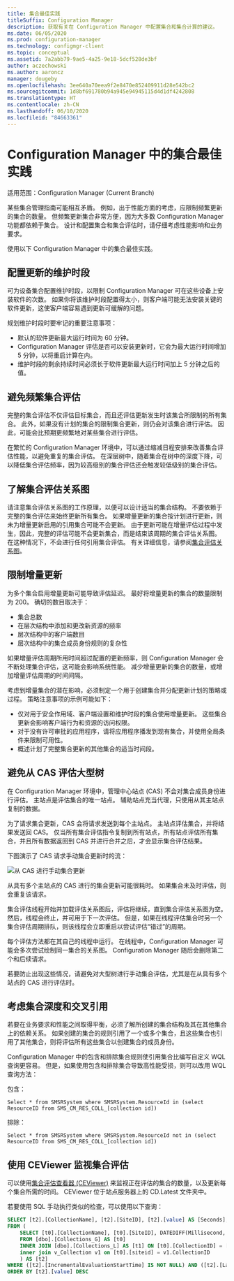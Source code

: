 ```yaml
---
title: 集合最佳实践
titleSuffix: Configuration Manager
description: 获取有关在 Configuration Manager 中配置集合和集合计算的建议。
ms.date: 06/05/2020
ms.prod: configuration-manager
ms.technology: configmgr-client
ms.topic: conceptual
ms.assetid: 7a2abb79-9ae5-4a25-9e18-5dcf528de3bf
author: aczechowski
ms.author: aaroncz
manager: dougeby
ms.openlocfilehash: 3ee640a70eea9f2e8470e852409911d28e542bc2
ms.sourcegitcommit: 1d8bf691780b94a945e94945115d4d1df4242808
ms.translationtype: HT
ms.contentlocale: zh-CN
ms.lasthandoff: 06/10/2020
ms.locfileid: "84663361"
---
```

# <a name="best-practices-for-collections-in-configuration-manager"></a>Configuration Manager 中的集合最佳实践

适用范围：Configuration Manager (Current Branch)

某些集合管理指南可能相互矛盾。 例如，出于性能方面的考虑，应限制频繁更新的集合的数量。 但频繁更新集合非常方便，因为大多数 Configuration Manager 功能都依赖于集合。 设计和配置集合和集合评估时，请仔细考虑性能影响和业务要求。

使用以下 Configuration Manager 中的集合最佳实践。  

## <a name="configure-maintenance-window-for-updates"></a>配置更新的维护时段

可为设备集合配置维护时段，以限制 Configuration Manager 可在这些设备上安装软件的次数。 如果你将该维护时段配置得太小，则客户端可能无法安装关键的软件更新，这使客户端容易遇到更新可缓解的问题。

规划维护时段时要牢记的重要注意事项：

- 默认的软件更新最大运行时间为 60 分钟。
- Configuration Manager 评估是否可以安装更新时，它会为最大运行时间增加 5 分钟，以将重启计算在内。
- 维护时段的剩余持续时间必须长于软件更新最大运行时间加上 5 分钟之后的值。

## <a name="avoid-frequent-collection-evaluation"></a>避免频繁集合评估

完整的集合评估不仅评估目标集合，而且还评估更新发生时该集合所限制的所有集合。 此外，如果没有计划的集合的限制集合更新，则仍会对该集合进行评估。 因此，可能会比预期更频繁地对某些集合进行评估。

在繁忙的 Configuration Manager 环境中，可以通过缩减日程安排来改善集合评估性能，以避免重复的集合评估。 在深层树中，随着集合在树中的深度下降，可以降低集合评估频率，因为较高级别的集合评估还会触发较低级别的集合评估。

## <a name="understand-the-collection-evaluation-graph"></a>了解集合评估关系图

请注意集合评估关系图的工作原理，以便可以设计适当的集合结构。 不要依赖于完整的集合评估来始终更新所有集合。 如果增量更新的集合按计划进行更新，则未为增量更新启用的引用集合可能不会更新。 由于更新可能在增量评估过程中发生，因此，完整的评估可能不会更新集合，而是结束该周期的集合评估关系图。 在这种情况下，不会进行任何引用集合评估。 有关详细信息，请参阅[集合评估关系图](collection-evaluation.md#collection-evaluation-graph)。

## <a name="limit-incremental-updates"></a><a name="bkmk_incremental"></a> 限制增量更新

为多个集合启用增量更新可能导致评估延迟。 最好将增量更新的集合的数量限制为 200。 确切的数目取决于：

- 集合总数
- 在层次结构中添加和更改新资源的频率
- 层次结构中的客户端数目
- 层次结构中的集合成员身份规则的复杂性

如果增量评估周期所用时间超过配置的更新频率，则 Configuration Manager 会不断处理集合评估，这可能会影响系统性能。 减少增量更新的集合的数量，或增加增量评估周期的时间间隔。

考虑到增量集合的潜在影响，必须制定一个用于创建集合并分配更新计划的策略或过程。 策略注意事项的示例可能如下：

- 仅对用于安全作用域、客户端设置和维护时段的集合使用增量更新。 这些集合更新会影响客户端行为和资源的访问权限。
- 对于没有许可审批的应用程序，请将应用程序播发到现有集合，并使用全局条件来限制可用性。
- 概述计划了完整集合更新的其他集合的适当时间段。

## <a name="avoid-evaluation-of-large-trees-from-the-cas"></a>避免从 CAS 评估大型树

在 Configuration Manager 环境中，管理中心站点 (CAS) 不会对集合成员身份进行评估。 主站点是评估集合的唯一站点。 辅助站点充当代理，只使用从其主站点复制的数据。

为了请求集合更新，CAS 会将请求发送到每个主站点。 主站点评估集合，并将结果发送回 CAS。 仅当所有集合评估指令复制到所有站点，所有站点评估所有集合，并且所有数据返回到 CAS 并进行合并之后，才会显示集合评估结果。

下图演示了 CAS 请求手动集合更新时的流：

![从 CAS 进行手动集合更新](media/manual-collection-update-from-cas.png)

从具有多个主站点的 CAS 进行的集合更新可能很耗时。 如果集合未及时评估，则会重复该请求。

集合评估线程开始并加载评估关系图后，评估将继续，直到集合评估关系图为空。 然后，线程会终止，并可用于下一次评估。 但是，如果在线程评估集合时另一个集合评估周期排队，则该线程会立即重启以尝试评估“错过”的周期。

每个评估方法都在其自己的线程中运行。 在线程中，Configuration Manager 可能会多次尝试绘制同一集合的关系图。 Configuration Manager 随后会删除第二个和后续请求。

若要防止出现这些情况，请避免对大型树进行手动集合评估，尤其是在从具有多个站点的 CAS 进行评估时。

## <a name="consider-collection-depth-and-cross-referencing"></a>考虑集合深度和交叉引用

若要在业务要求和性能之间取得平衡，必须了解所创建的集合结构及其在其他集合上的依赖关系。 如果创建的集合的规则引用了一个或多个集合，且这些集合也引用了其他集合，则将评估所有这些集合以创建集合的成员身份。

Configuration Manager 中的包含和排除集合规则使引用集合比编写自定义 WQL 查询更容易。 但是，如果使用包含和排除集合导致高性能受损，则可以改用 WQL 查询方法：

包含：

`Select * from SMSRSystem where SMSRSystem.ResourceId in (select ResourceID from SMS_CM_RES_COLL_[collection id])`

排除：

`Select * from SMSRSystem where SMSRSystem.ResourceId not in (select ResourceID from SMS_CM_RES_COLL_[collection id])`

## <a name="use-ceviewer-to-monitor-collection-evaluation"></a>使用 CEViewer 监视集合评估

可以使用[集合评估查看器 (CEViewer)](https://docs.microsoft.com/mem/configmgr/core/support/ceviewer) 来监视正在评估的集合的数量，以及更新每个集合所需的时间。 CEViewer 位于站点服务器上的 CD.Latest 文件夹中。

若要使用 SQL 手动执行类似的检查，可以使用以下查询：

```sql
SELECT [t2].[CollectionName], [t2].[SiteID], [t2].[value] AS [Seconds], [t2].[LastIncrementalRefreshTime], [t2].[IncrementalMemberChanges] AS [IncChanges], [t2].[LastMemberChangeTime] AS [MemberChangeTime]
FROM (
    SELECT [t0].[CollectionName], [t0].[SiteID], DATEDIFF(Millisecond, [t1].[IncrementalEvaluationStartTime], [t1].[LastIncrementalRefreshTime]) * 0.001 AS [value], [t1].[LastIncrementalRefreshTime], [t1].[IncrementalMemberChanges], [t1].[LastMemberChangeTime], [t1].[IncrementalEvaluationStartTime], v1.[RefreshType]
    FROM [dbo].[Collections_G] AS [t0]
    INNER JOIN [dbo].[Collections_L] AS [t1] ON [t0].[CollectionID] = [t1].[CollectionID]
    inner join v_Collection v1 on [t0].[siteid] = v1.CollectionID
    ) AS [t2]
WHERE ([t2].[IncrementalEvaluationStartTime] IS NOT NULL) AND ([t2].[LastIncrementalRefreshTime] IS NOT NULL) and (refreshtype='4' or refreshtype='6')
ORDER BY [t2].[value] DESC
```


